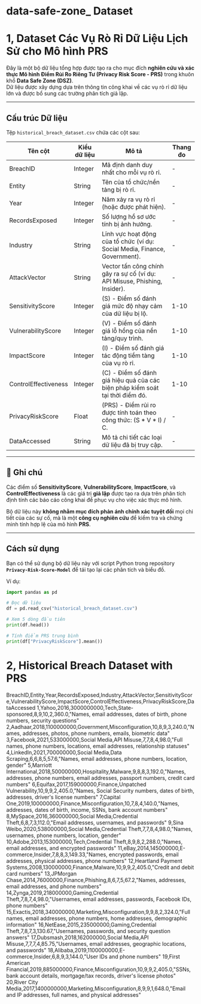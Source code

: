 # data-safe-zone_ Dataset

# 1, Dataset Các Vụ Rò Rỉ Dữ Liệu Lịch Sử cho Mô hình PRS

Đây là một bộ dữ liệu tổng hợp được tạo ra cho mục đích **nghiên cứu và xác thực Mô hình Điểm Rủi Ro Riêng Tư (Privacy Risk Score - PRS)** trong khuôn khổ **Data Safe Zone (DSZ)**.  
Dữ liệu được xây dựng dựa trên thông tin công khai về các vụ rò rỉ dữ liệu lớn và được bổ sung các trường phân tích giả lập.

---

##  Cấu trúc Dữ liệu

Tệp `historical_breach_dataset.csv` chứa các cột sau:

| Tên cột              | Kiểu dữ liệu | Mô tả                                                                                   | Thang đo |
|----------------------|--------------|-----------------------------------------------------------------------------------------|----------|
| BreachID             | Integer      | Mã định danh duy nhất cho mỗi vụ rò rỉ.                                                | -        |
| Entity               | String       | Tên của tổ chức/nền tảng bị rò rỉ.                                                    | -        |
| Year                 | Integer      | Năm xảy ra vụ rò rỉ (hoặc được phát hiện).                                            | -        |
| RecordsExposed       | Integer      | Số lượng hồ sơ ước tính bị ảnh hưởng.                                                 | -        |
| Industry             | String       | Lĩnh vực hoạt động của tổ chức (ví dụ: Social Media, Finance, Government).           | -        |
| AttackVector         | String       | Vector tấn công chính gây ra sự cố (ví dụ: API Misuse, Phishing, Insider).            | -        |
| SensitivityScore     | Integer      | (S) - Điểm số đánh giá mức độ nhạy cảm của dữ liệu bị lộ.                              | 1-10     |
| VulnerabilityScore   | Integer      | (V) - Điểm số đánh giá lỗ hổng của nền tảng/quy trình.                                | 1-10     |
| ImpactScore          | Integer      | (I) - Điểm số đánh giá tác động tiềm tàng của vụ rò rỉ.                               | 1-10     |
| ControlEffectiveness | Integer      | (C) - Điểm số đánh giá hiệu quả của các biện pháp kiểm soát tại thời điểm đó.         | 1-10     |
| PrivacyRiskScore     | Float        | (PRS) - Điểm rủi ro được tính toán theo công thức: (S * V * I) / C.                  | -        |
| DataAccessed         | String       | Mô tả chi tiết các loại dữ liệu đã bị truy cập.                                       | -        |

---

## 📝 Ghi chú

Các điểm số **SensitivityScore**, **VulnerabilityScore**, **ImpactScore**, và **ControlEffectiveness** là các giá trị **giả lập** được tạo ra dựa trên phân tích định tính các báo cáo công khai để phục vụ cho việc xác thực mô hình.  

Bộ dữ liệu này **không nhằm mục đích phản ánh chính xác tuyệt đối** mọi chi tiết của các sự cố, mà là một **công cụ nghiên cứu** để kiểm tra và chứng minh tính hợp lệ của mô hình **PRS**.

---

## Cách sử dụng

Bạn có thể sử dụng bộ dữ liệu này với script Python trong repository  
**`Privacy-Risk-Score-Model`** để tái tạo lại các phân tích và biểu đồ.

Ví dụ:

```python
import pandas as pd

# Đọc dữ liệu
df = pd.read_csv("historical_breach_dataset.csv")

# Xem 5 dòng đầu tiên
print(df.head())

# Tính điểm PRS trung bình
print(df["PrivacyRiskScore"].mean())
```
# 2, Historical Breach Dataset with PRS
BreachID,Entity,Year,RecordsExposed,Industry,AttackVector,SensitivityScore,VulnerabilityScore,ImpactScore,ControlEffectiveness,PrivacyRiskScore,DataAccessed
1,Yahoo,2016,3000000000,Tech,State-sponsored,8,9,10,2,360.0,"Names, email addresses, dates of birth, phone numbers, security questions"
2,Aadhaar,2018,1100000000,Government,Misconfiguration,10,8,9,3,240.0,"Names, addresses, photos, phone numbers, emails, biometric data"
3,Facebook,2021,533000000,Social Media,API Misuse,7,7,8,4,98.0,"Full names, phone numbers, locations, email addresses, relationship statuses"
4,LinkedIn,2021,700000000,Social Media,Data Scraping,6,6,8,5,57.6,"Names, email addresses, phone numbers, location, gender"
5,Marriott International,2018,500000000,Hospitality,Malware,9,8,8,3,192.0,"Names, addresses, phone numbers, email addresses, passport numbers, credit card numbers"
6,Equifax,2017,159000000,Finance,Unpatched Vulnerability,10,9,9,2,405.0,"Names, Social Security numbers, dates of birth, addresses, driver's license numbers"
7,Capital One,2019,100000000,Finance,Misconfiguration,10,7,8,4,140.0,"Names, addresses, dates of birth, income, SSNs, bank account numbers"
8,MySpace,2016,360000000,Social Media,Credential Theft,6,8,7,3,112.0,"Email addresses, usernames, and passwords"
9,Sina Weibo,2020,538000000,Social Media,Credential Theft,7,7,8,4,98.0,"Names, usernames, phone numbers, location, gender"
10,Adobe,2013,153000000,Tech,Credential Theft,8,9,8,2,288.0,"Names, email addresses, and encrypted passwords"
11,eBay,2014,145000000,E-commerce,Insider,7,8,8,3,149.33,"Names, encrypted passwords, email addresses, physical addresses, phone numbers"
12,Heartland Payment Systems,2008,130000000,Finance,Malware,10,9,9,2,405.0,"Credit and debit card numbers"
13,JPMorgan Chase,2014,76000000,Finance,Phishing,8,6,7,5,67.2,"Names, addresses, email addresses, and phone numbers"
14,Zynga,2019,218000000,Gaming,Credential Theft,7,8,7,4,98.0,"Usernames, email addresses, passwords, Facebook IDs, phone numbers"
15,Exactis,2018,340000000,Marketing,Misconfiguration,9,9,8,2,324.0,"Full names, email addresses, phone numbers, home addresses, demographic information"
16,NetEase,2015,235000000,Gaming,Credential Theft,7,8,7,3,130.67,"Usernames, passwords, and security question answers"
17,Dubsmash,2018,162000000,Social Media,API Misuse,7,7,7,4,85.75,"Usernames, email addresses, geographic locations, and passwords"
18,Alibaba,2019,1100000000,E-commerce,Insider,6,8,9,3,144.0,"User IDs and phone numbers"
19,First American Financial,2019,885000000,Finance,Misconfiguration,10,9,9,2,405.0,"SSNs, bank account details, mortgage/tax records, driver's license photos"
20,River City Media,2017,1400000000,Marketing,Misconfiguration,8,9,9,1,648.0,"Email and IP addresses, full names, and physical addresses"
